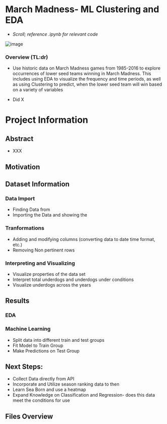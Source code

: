 

# March Madness- ML Clustering and EDA
* *Scroll; reference .ipynb for relevant code*

![image](https://user-images.githubusercontent.com/84430322/192155755-b5a40d95-10d3-48cd-b3b8-4405e090528d.png)



### Overview (TL:dr)
* Use historic data on March Madness games from 1985-2016 to explore occurrences of lower seed teams winning in March Madness. This includes using EDA to visualize the frequency and time periods, as well as using Clustering to predict, when the lower seed team will win based on a variety of variables


* Did X

# Project Information

## Abstract
* XXX

## Motivation

## Dataset Information 

### Data Import
* Finding Data from 
* Importing the Data and showing the 

### Tranformations
* Adding and modifying columns (converting data to date time format, etc.)
* Removing Non pertinent rows

### Interpreting and Visualizing
* Visualize properties of the data set
* Interpret total underdogs and underdogs under conditions 
* Visualize underdogs across the years 

## Results  

### EDA

### Machine Learning
* Split data into different train and test groups
* Fit Model to Train Group
* Make Predictions on Test Group

## Next Steps:
* Collect Data directly from API 
* Incorporate and Utilize season ranking data to then 
* Learn Sea Born and use a heatmap 
* Expand Knowledge on Classification and Regression- does this data meet the conditions for use

## Files Overview
